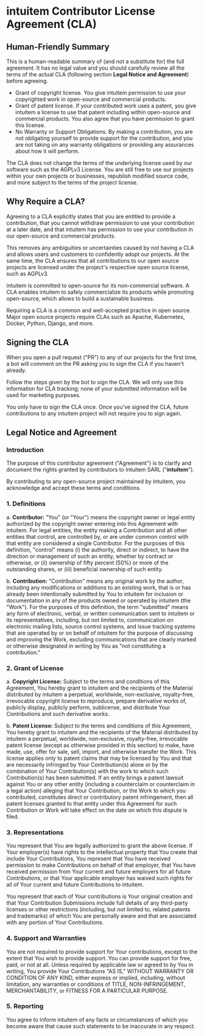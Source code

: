 # intuitem Contributor License Agreement (CLA)

## Human-Friendly Summary

This is a human-readable summary of (and not a substitute for) the full agreement. It has no legal value and you should carefully review all the terms of the actual CLA (following section **Legal Notice and Agreement**) before agreeing.

- Grant of copyright license. You give intuitem permission to use your copyrighted work in open-source and commercial products.
- Grant of patent license. If your contributed work uses a patent, you give intuitem a license to use that patent including within open-source and commercial products. You also agree that you have permission to grant this license.
- No Warranty or Support Obligations. By making a contribution, you are not obligating yourself to provide support for the contribution, and you are not taking on any warranty obligations or providing any assurances about how it will perform.

The CLA does not change the terms of the underlying license used by our software such as the AGPLv3 License. You are still free to use our projects within your own projects or businesses, republish modified source code, and more subject to the terms of the project license.

## Why Require a CLA?

Agreeing to a CLA explicitly states that you are entitled to provide a contribution, that you cannot withdraw permission to use your contribution at a later date, and that intuitem has permission to use your contribution in our open-source and commercial products.

This removes any ambiguities or uncertainties caused by not having a CLA and allows users and customers to confidently adopt our projects. At the same time, the CLA ensures that all contributions to our open source projects are licensed under the project's respective open source license, such as AGPLv3.

intuitem is committed to open-source for its non-commercial software. A CLA enables intuitem to safely commercialize its products while promoting open-source, which allows to build a sustainable business.

Requiring a CLA is a common and well-accepted practice in open source. Major open source projects require CLAs such as Apache, Kubernetes, Docker, Python, Django, and more.

## Signing the CLA

When you open a pull request ("PR") to any of our projects for the first time, a bot will comment on the PR asking you to sign the CLA if you haven't already.

Follow the steps given by the bot to sign the CLA. We will only use this information for CLA tracking; none of your submitted information will be used for marketing purposes.

You only have to sign the CLA once. Once you've signed the CLA, future contributions to any intuitem project will not require you to sign again.

## Legal Notice and Agreement

### Introduction

The purpose of this contributor agreement ("Agreement") is to clarify and document the rights granted by contributors to Intuitem SARL ("**intuitem**").

By contributing to any open-source project maintained by intuitem, you acknowledge and accept these terms and conditions.

### 1. Definitions

a. **Contributor:** "You" (or "Your") means the copyright owner or legal entity authorized by the copyright owner entering into this Agreement with intuitem. For legal entities, the entity making a Contribution and all other entities that control, are controlled by, or are under common control with that entity are considered a single Contributor. For the purposes of this definition, "control" means (i) the authority, direct or indirect, to have the direction or management of such an entity, whether by contract or otherwise, or (ii) ownership of fifty percent (50%) or more of the outstanding shares, or (iii) beneficial ownership of such entity.

b. **Contribution:** "Contribution" means any original work by the author, including any modifications or additions to an existing work, that is or has already been intentionally submitted by You to intuitem for inclusion or documentation in any of the products owned or operated by intuitem (the "Work"). For the purposes of this definition, the term "submitted" means any form of electronic, verbal, or written communication sent to intuitem or its representatives, including, but not limited to, communication on electronic mailing lists, source control systems, and issue tracking systems that are operated by or on behalf of intuitem for the purpose of discussing and improving the Work, excluding communications that are clearly marked or otherwise designated in writing by You as "not constituting a contribution."

### 2. Grant of License

a. **Copyright License:** Subject to the terms and conditions of this Agreement, You hereby grant to intuitem and the recipients of the Material distributed by intuitem a perpetual, worldwide, non-exclusive, royalty-free, irrevocable copyright license to reproduce, prepare derivative works of, publicly display, publicly perform, sublicense, and distribute Your Contributions and such derivative works.

b. **Patent License:** Subject to the terms and conditions of this Agreement, You hereby grant to intuitem and the recipients of the Material distributed by intuitem a perpetual, worldwide, non-exclusive, royalty-free, irrevocable patent license (except as otherwise provided in this section) to make, have made, use, offer for sale, sell, import, and otherwise transfer the Work. This license applies only to patent claims that may be licensed by You and that are necessarily infringed by Your Contribution(s) alone or by the combination of Your Contribution(s) with the work to which such Contribution(s) has been submitted. If an entity brings a patent lawsuit against You or any other entity (including a counterclaim or counterclaim in a legal action) alleging that Your Contribution, or the Work to which you contributed, constitutes direct or contributory patent infringement, then all patent licenses granted to that entity under this Agreement for such Contribution or Work will take effect on the date on which this dispute is filed.

### 3. Representations

You represent that You are legally authorized to grant the above license. If Your employer(s) have rights to the intellectual property that You create that include Your Contributions, You represent that You have received permission to make Contributions on behalf of that employer, that You have received permission from Your current and future employers for all future Contributions, or that Your applicable employer has waived such rights for all of Your current and future Contributions to intuitem.

You represent that each of Your contributions is Your original creation and that Your Contribution Submissions include full details of any third-party licenses or other restrictions (including, but not limited to, related patents and trademarks) of which You are personally aware and that are associated with any portion of Your Contributions.

### 4. Support and Warranties

You are not required to provide support for Your contributions, except to the extent that You wish to provide support. You can provide support for free, paid, or not at all. Unless required by applicable law or agreed to by You in writing, You provide Your Contributions "AS IS," WITHOUT WARRANTY OR CONDITION OF ANY KIND, either express or implied, including, without limitation, any warranties or conditions of TITLE, NON-INFRINGEMENT, MERCHANTABILITY, or FITNESS FOR A PARTICULAR PURPOSE.

### 5. Reporting

You agree to inform intuitem of any facts or circumstances of which you become aware that cause such statements to be inaccurate in any respect.

